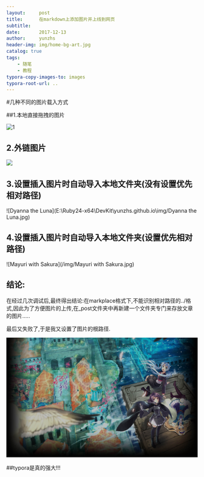 ```yaml
---
layout:     post
title:      在markdown上添加图片并上线到网页
subtitle:   
date:       2017-12-13
author:     yunzhs
header-img: img/home-bg-art.jpg
catalog: true
tags:
    - 随笔
    - 教程
typora-copy-images-to: images
typora-root-url: ..
---
```


#几种不同的图片载入方式

##1.本地直接拖拽的图片

![1](C:\Users\hasee\Desktop\steam\steam背景\日呆萌物类\1.jpg)

## 2.外链图片

![](https://blob.steamcn.com/forum/201706/21/011942hsrz0hih0zztc7hh.jpg)

## 3.设置插入图片时自动导入本地文件夹(没有设置优先相对路径)

![Dyanna the Luna](E:\Ruby24-x64\DevKit\yunzhs.github.io\img/Dyanna the Luna.jpg)

## 4.设置插入图片时自动导入本地文件夹(设置优先相对路径)

![Mayuri with Sakura](/img/Mayuri with Sakura.jpg)

## 结论:

在经过几次调试后,最终得出结论:在markplace格式下,不能识别相对路径的../格式,因此为了方便图片的上传,在_post文件夹中再新建一个文件夹专门来存放文章的图片.....

最后又失败了,于是我又设置了图片的根路径.

![Title](_posts/images/Title.jpg)

##typora是真的强大!!!